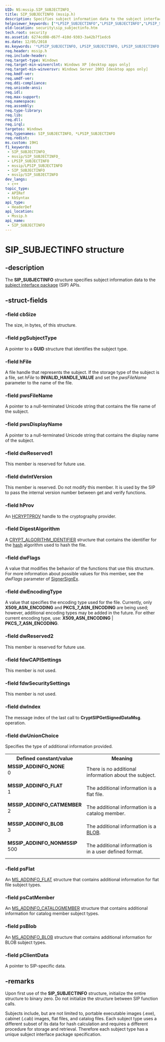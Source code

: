 ```yaml
---
UID: NS:mssip.SIP_SUBJECTINFO_
title: SIP_SUBJECTINFO (mssip.h)
description: Specifies subject information data to the subject interface package (SIP) APIs.
helpviewer_keywords: ["*LPSIP_SUBJECTINFO","LPSIP_SUBJECTINFO","LPSIP_SUBJECTINFO structure pointer [Security]","MSSIP_ADDINFO_BLOB","MSSIP_ADDINFO_CATMEMBER","MSSIP_ADDINFO_FLAT","MSSIP_ADDINFO_NONE","MSSIP_ADDINFO_NONMSSIP","SIP_SUBJECTINFO","SIP_SUBJECTINFO structure [Security]","mssip/LPSIP_SUBJECTINFO","mssip/SIP_SUBJECTINFO","security.sip_subjectinfo"]
old-location: security\sip_subjectinfo.htm
tech.root: security
ms.assetid: 6274cd08-d67f-410d-9303-3a42b7f1edc6
ms.date: 12/05/2018
ms.keywords: '*LPSIP_SUBJECTINFO, LPSIP_SUBJECTINFO, LPSIP_SUBJECTINFO structure pointer [Security], MSSIP_ADDINFO_BLOB, MSSIP_ADDINFO_CATMEMBER, MSSIP_ADDINFO_FLAT, MSSIP_ADDINFO_NONE, MSSIP_ADDINFO_NONMSSIP, SIP_SUBJECTINFO, SIP_SUBJECTINFO structure [Security], mssip/LPSIP_SUBJECTINFO, mssip/SIP_SUBJECTINFO, security.sip_subjectinfo'
req.header: mssip.h
req.include-header: 
req.target-type: Windows
req.target-min-winverclnt: Windows XP [desktop apps only]
req.target-min-winversvr: Windows Server 2003 [desktop apps only]
req.kmdf-ver: 
req.umdf-ver: 
req.ddi-compliance: 
req.unicode-ansi: 
req.idl: 
req.max-support: 
req.namespace: 
req.assembly: 
req.type-library: 
req.lib: 
req.dll: 
req.irql: 
targetos: Windows
req.typenames: SIP_SUBJECTINFO, *LPSIP_SUBJECTINFO
req.redist: 
ms.custom: 19H1
f1_keywords:
 - SIP_SUBJECTINFO_
 - mssip/SIP_SUBJECTINFO_
 - LPSIP_SUBJECTINFO
 - mssip/LPSIP_SUBJECTINFO
 - SIP_SUBJECTINFO
 - mssip/SIP_SUBJECTINFO
dev_langs:
 - c++
topic_type:
 - APIRef
 - kbSyntax
api_type:
 - HeaderDef
api_location:
 - Mssip.h
api_name:
 - SIP_SUBJECTINFO
---
```


# SIP_SUBJECTINFO structure


## -description

The <b>SIP_SUBJECTINFO</b> structure specifies subject information data to the <a href="/windows/desktop/SecGloss/s-gly">subject interface package</a> (SIP) APIs.

## -struct-fields

### -field cbSize

The size, in bytes, of this structure.

### -field pgSubjectType

A pointer to a <b>GUID</b> structure that identifies the subject type.

### -field hFile

A file handle that represents the subject. If the storage type of the subject is a file, set <i>hFile</i> to <b>INVALID_HANDLE_VALUE</b> and set the <i>pwsFileName</i> parameter to the name of the file.

### -field pwsFileName

A pointer to a null-terminated Unicode string that contains the file name of the subject.

### -field pwsDisplayName

A pointer to a null-terminated Unicode string that contains the display name of 
                                                the subject.

### -field dwReserved1

This member is reserved for future use.

### -field dwIntVersion

This member is reserved. Do not modify  this member. It is used by the SIP to pass the internal version number
                                                between get and verify functions.

### -field hProv

An <a href="/windows/desktop/SecCrypto/hcryptprov">HCRYPTPROV</a> handle to the cryptography provider.

### -field DigestAlgorithm

A <a href="/windows/desktop/api/wincrypt/ns-wincrypt-crypt_algorithm_identifier">CRYPT_ALGORITHM_IDENTIFIER</a> structure that contains the identifier for the <a href="/windows/desktop/SecGloss/h-gly">hash</a> algorithm used to hash the file.

### -field dwFlags

A value that modifies the behavior of the functions that use this structure. For more information about possible values for this member, see the <i>dwFlags</i> parameter of <a href="/windows/desktop/SecCrypto/signersignex">SignerSignEx</a>.

### -field dwEncodingType

A value that specifies the encoding type used for the file. Currently, only <b>X509_ASN_ENCODING</b> and <b>PKCS_7_ASN_ENCODING</b> are being used; however, additional encoding types may be added in the future. For either current encoding type, use: <b>X509_ASN_ENCODING</b> | <b>PKCS_7_ASN_ENCODING</b>.

### -field dwReserved2

This member is reserved  for future use.

### -field fdwCAPISettings

This member is not used.

### -field fdwSecuritySettings

This member is not used.

### -field dwIndex

The message index of the last call to <b>CryptSIPGetSignedDataMsg</b>. operation.

### -field dwUnionChoice

Specifies the type of additional information provided.

<table>
<tr>
<th>Defined constant/value</th>
<th>Meaning</th>
</tr>
<tr>
<td width="40%"><a id="MSSIP_ADDINFO_NONE"></a><a id="mssip_addinfo_none"></a><dl>
<dt><b>MSSIP_ADDINFO_NONE</b></dt>
<dt>0</dt>
</dl>
</td>
<td width="60%">
There is no additional information about the subject.

</td>
</tr>
<tr>
<td width="40%"><a id="MSSIP_ADDINFO_FLAT"></a><a id="mssip_addinfo_flat"></a><dl>
<dt><b>MSSIP_ADDINFO_FLAT</b></dt>
<dt>1</dt>
</dl>
</td>
<td width="60%">
The additional information is a flat file.

</td>
</tr>
<tr>
<td width="40%"><a id="MSSIP_ADDINFO_CATMEMBER"></a><a id="mssip_addinfo_catmember"></a><dl>
<dt><b>MSSIP_ADDINFO_CATMEMBER</b></dt>
<dt>2</dt>
</dl>
</td>
<td width="60%">
The additional information is a catalog member.

</td>
</tr>
<tr>
<td width="40%"><a id="MSSIP_ADDINFO_BLOB"></a><a id="mssip_addinfo_blob"></a><dl>
<dt><b>MSSIP_ADDINFO_BLOB</b></dt>
<dt>3</dt>
</dl>
</td>
<td width="60%">
The additional information is a <a href="/windows/desktop/SecGloss/b-gly">BLOB</a>.

</td>
</tr>
<tr>
<td width="40%"><a id="MSSIP_ADDINFO_NONMSSIP"></a><a id="mssip_addinfo_nonmssip"></a><dl>
<dt><b>MSSIP_ADDINFO_NONMSSIP</b></dt>
<dt>500</dt>
</dl>
</td>
<td width="60%">
The additional information is in a user defined format.

</td>
</tr>
</table>

### -field psFlat

An <a href="/windows/win32/api/mssip/ns-mssip-ms_addinfo_flat">MS_ADDINFO_FLAT</a> structure that contains additional information for flat file subject types.

### -field psCatMember

An <a href="/windows/win32/api/mssip/ns-mssip-ms_addinfo_catalogmember">MS_ADDINFO_CATALOGMEMBER</a> structure that contains additional information for catalog member subject types.

### -field psBlob

An <a href="/windows/win32/api/mssip/ns-mssip-ms_addinfo_blob">MS_ADDINFO_BLOB</a> structure that contains additional information for BLOB subject types.

### -field pClientData

A pointer to SIP-specific data.

## -remarks

Upon first use of the <b>SIP_SUBJECTINFO</b> structure, initialize the entire structure to binary zero. Do not initialize the structure between SIP function calls.

Subjects include, but are not limited to, portable executable images (.exe), cabinet (.cab) images, flat files, and catalog files. Each subject type uses a different subset of its data for hash calculation and requires a different procedure for storage and retrieval. Therefore each subject type has a unique subject interface package specification.